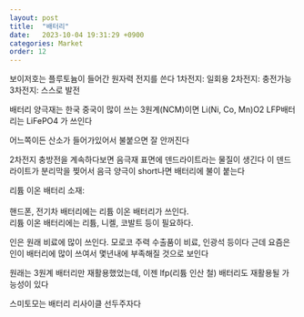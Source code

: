 ```yaml
---
layout: post
title:  "배터리"
date:   2023-10-04 19:31:29 +0900
categories: Market
order: 12
---
```


보이저호는 플루토늄이 들어간 원자력 전지를 쓴다
1차전지: 일회용
2차전지: 충전가능
3차전지: 스스로 발전


배터리 양극재는
한국 중국이 많이 쓰는 3원계(NCM)이면 Li(Ni, Co, Mn)O2
LFP배터리는 LiFePO4
가 쓰인다

어느쪽이든 산소가 들어가있어서 불붙으면 잘 안꺼진다

2차전지 충방전을 계속하다보면 음극재 표면에 덴드라이트라는 물질이 생긴다
이 덴드라이트가 분리막을 찢어서 음극 양극이 short나면 배터리에 불이 붙는다

리튬 이온 배터리 소재:<br>
<br>
핸드폰, 전기차 배터리에는 리튬 이온 배터리가 쓰인다.<br>
리튬 이온 배터리에는 리튬, 니켈, 코발트 등이 필요하다.<br>


인은 원래 비료에 많이 쓰인다. 모로코 주력 수출품이 비료, 인광석 등이다
근데 요즘은 인이 배터리에 많이 쓰여서 몇년내에 부족해질 것으로 보인다


원래는 3원계 배터리만 재활용했었는데, 이젠 lfp(리튬 인산 철) 배터리도 재활용될 가능성이 있다

스미토모는 배터리 리사이클 선두주자다